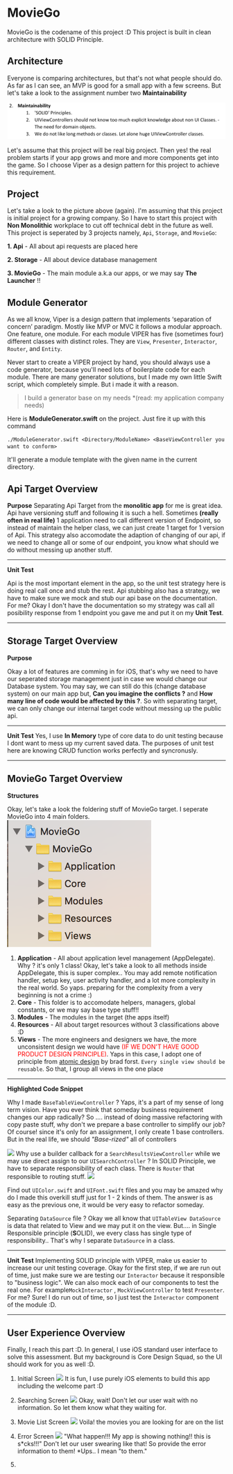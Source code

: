 


# MovieGo

MovieGo is the codename of this project :D
This project is built in clean architecture with SOLID Principle. 

## Architecture
Everyone is comparing architectures, but that's not what people should do. As far as I can see, an MVP is good for a small app with a few screens. But let's take a look to the assignment number two **Maintainability**

![enter image description here](https://github.com/azisseno/MovieGo/blob/master/Resources/Maintainability.png)

Let's assume that this project will be real big project. Then yes! the real problem starts if your app grows and more and more components get into the game. So I choose Viper as a design pattern for this project to achieve this requirement.

## Project
Let's take a look to the picture above (again). I'm assuming that this project is initial project for a growing company. So I have to start this project with **Non Monolithic** workplace to cut off technical debt in the future as well. This project is seperated by 3 projects namely, `Api`, `Storage`, and `MovieGo`:

 **1. Api** - All about api requests are placed here

 **2. Storage** - All about device database management
 
 **3. MovieGo** - The main module a.k.a our apps, or we may say **The Launcher** !!
 

## Module Generator
As we all know, Viper is a design pattern that implements ‘separation of concern’ paradigm. Mostly like MVP or MVC it follows a modular approach. One feature, one module. For each module VIPER has five (sometimes four) different classes with distinct roles. They are `View`, `Presenter`, `Interactor`, `Router`, and `Entity`.

Never start to create a VIPER project by hand, you should always use a code generator, because you'll need lots of boilerplate code for each module. There are many generator solutions, but I made my own little Swift script, which completely simple. But i made it with a reason.

> I build a generator base on my needs *(read: my application company needs)

Here is **ModuleGenerator.swift** on the project. Just fire it up with this command
```
./ModuleGenerator.swift <Directory/ModuleName> <BaseViewController you want to conform>
```
It'll generate a module template with the given name in the current directory.

## Api Target Overview
**Purpose**
Separating Api Target from the **monolitic app** for me is great idea. Api have versioning stuff and following it is such a hell. Sometimes **(really often in real life)**  1 application need to call different version of Endpoint, so instead of maintain the helper class, we can just create 1 target for 1 version of Api. This strategy also accomodate the adaption of changing of our api, if we need to change all or some of our endpoint, you know what should we do without messing up another stuff.
***
**Unit Test**

Api is the most important element in the app, so the unit test strategy here is doing real call once and stub the rest. Api stubbing also has a strategy, we have to make sure we mock and stub our api base on the documentation. For me? Okay I don't have the documentation so my strategy was call all posibility response from 1 endpoint you gave me and put it on my **Unit Test**.
***
## Storage Target Overview
**Purpose**

Okay a lot of features are comming in for iOS,  that's why we need to have our seperated storage management just in case we would change our Database system. You may say, we can still do this (change database system) on our main app but, **Can you imagine the conflicts ?** and **How many line of code would be affected by this ?**. So with separating target, we can only change our internal target code without messing up the public api.
***
**Unit Test**
Yes, I use **In Memory** type of core data to do unit testing because I dont want to mess up my current saved data. The purposes of unit test here are knowing CRUD function works perfectly and syncronusly.
***
## MovieGo Target Overview

**Structures**

Okay, let's take a look the foldering stuff of MovieGo target. I seperate MovieGo into 4 main folders.
![enter image description here](https://github.com/azisseno/MovieGo/blob/master/Resources/MovieGoFoldering.png)
 1. **Application** - All about application level management (AppDelegate). Why ? it's only 1 class! Okay, let's take a look to all methods inside AppDelegate, this is super complex.. You may add remote notification handler, setup key, user activity handler, and a lot more complexity in the real world. So yaps. preparing for the complexity from a very beginning is not a crime :)
 2. **Core** - This folder is to accomodate helpers, managers, global constants, or we may say base type stuff!!
 3. **Modules** - The modules in the target (the apps itself)
 4. **Resources** - All about target resources without 3 classifications above :D
 5. **Views** - The more engineers and designers we have, the more unconsistent design we would have <span style="color:red">(IF WE DON'T HAVE GOOD PRODUCT DESIGN PRINCIPLE)</span>. Yaps in this case, I adopt one of principle from [atomic design](https://www.google.com/url?sa=t&rct=j&q=&esrc=s&source=web&cd=2&cad=rja&uact=8&ved=2ahUKEwjVuNqfwK_dAhVBQH0KHcF2A4MQFjABegQIBxAB&url=http://atomicdesign.bradfrost.com/&usg=AOvVaw32gtwaq63j-VXtSOmbbclN) by brad forst.  `Every single view should be reusable`.  So that, I group all views in the one place
---
**Highlighted Code Snippet**

Why I made `BaseTableViewController` ? Yaps, it's a part of my sense of long term vision. Have you ever think that someday business requirement changes our app radically? So .... instead of doing massive refactoring with copy paste stuff, why don't we prepare a base controller to simplify our job? Of course! since it's only for an assignment, I only create 1 base controllers. But in the real life, we should *"Base-rized"* all of controllers

![
](https://github.com/azisseno/MovieGo/blob/master/Resources/setSearch.png)
Why use a builder callback for a `SearchResultsViewController` while we may use direct assign to our `UISearchController` ? In SOLID Principle, we have to separate responsibility of each class. There is `Router` that responsible to routing stuff.
![
](https://github.com/azisseno/MovieGo/blob/master/Resources/implementationSetSearch.png)

Find out `UIColor.swift`  and `UIFont.swift` files and you may be amazed why do I made this overkill stuff just for 1 - 2 kinds of them. The answer is as easy as the previous one, it would be very easy to refactor someday.

Separating `DataSource` file ? Okay we all know that `UITableView DataSource` is data that related to View and we may put it on the view. But.... in Single Responsible principle (**S**OLID), we every class has single type of responsibility.. That's why I separate `DataSource` in a class.
***

**Unit Test**
Implementing SOLID principle with VIPER, make us easier to increase our unit testing coverage. Okay for the first step, if we are run out of time, just make sure we are testing our `Interactor` because it responsible to "business logic".  We can also mock each of our components to test the real one. For example`MockInteractor` , `MockViewController` to test `Presenter`. For me? Sure! I do run out of time, so I just test the `Interactor` component of the module :D.
***

## User Experience Overview
Finally, I reach this part :D. In general, I use iOS standard user interface to solve this assessment. But my background is Core Design Squad, so the UI should work for you as well :D. 
1. Initial Screen
![
](https://github.com/azisseno/MovieGo/blob/master/Resources/EmptyHome.png)
It is fun, I use purely iOS elements to build this app including the welcome part :D

2. Searching Screen
![
](https://github.com/azisseno/MovieGo/blob/master/Resources/Searching.png)
Okay, wait! Don't let our user wait with no information. So let them know what they waiting for.

3. Movie List Screen
![
](https://github.com/azisseno/MovieGo/blob/master/Resources/List.png)
Voila! the movies you are looking for are on the list

4. Error Screen
![
](https://github.com/azisseno/MovieGo/blob/master/Resources/NotFound.png)
"What happen!!! My app is showing nothing!! this is s*cks!!!" Don't let our user swearing like that! So provide the error information to them! *Ups.. I mean "to them."

5. 
